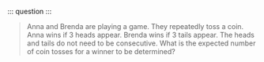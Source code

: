 ::: question
:::
> Anna and Brenda are playing a game. They repeatedly toss a coin. Anna wins if 3 heads appear. Brenda wins if 3 tails appear. The heads and tails do not need to be consecutive. What is the expected number of coin tosses for a winner to be determined?






